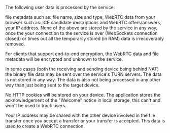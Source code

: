 The following user data is processed by the service:

file metadata such as: file name, size and type,
WebRTC data from your browser such as: ICE candidate descriptions and WebRTC offers/answers,
your IP address.
None of the above are stored by the service in any way, once the your connection to the service is over (WebSockets connection closed) or times out all the temporarily stored (in RAM) data is irrecoverably removed.

For clients that support end-to-end encryption, the WebRTC data and file metadata will be encrypted and unknown to the service.

In some cases (both the receiving and sending device being behind NAT) the binary file data may be sent over the service's TURN servers. The data is not stored in any way. The data is also not being processed in any other way than just being sent to the target device.

No HTTP cookies will be stored on your device. The application stores the acknowledgement of the "Welcome" notice in local storage, this can't and won't be used to track users.

Your IP address may be shared with the other device involved in the file transfer once you accept a transfer or your transfer is accepted. This data is used to create a WebRTC connection.